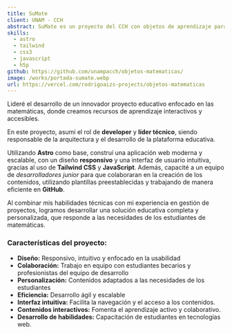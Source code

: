 ```yaml
---
title: SuMate
client: UNAM - CCH
abstract: SuMate es un proyecto del CCH con objetos de aprendizaje para la enseñanza de las matemáticas en bachillerato.
skills:
  - astro
  - tailwind
  - css3
  - javascript
  - h5p
github: https://github.com/unampacch/objetos-matematicas/
image: /works/portada-sumate.webp
url: https://vercel.com/rodrigoaizs-projects/objetos-matematicas
---
```

Lideré el desarrollo de un innovador proyecto educativo enfocado en las matemáticas, donde creamos recursos de aprendizaje interactivos y accesibles.

En este proyecto, asumí el rol de **developer** y **líder técnico**, siendo responsable de la arquitectura y el desarrollo de la plataforma educativa.

Utilizando **Astro** como base, construí una aplicación web moderna y escalable, con un diseño **responsivo** y una interfaz de usuario intuitiva, gracias al uso de **Tailwind CSS** y **JavaScript**. Además, capacité a un equipo de *desarrolladores junior* para que colaboraran en la creación de los contenidos, utilizando plantillas preestablecidas y trabajando de manera eficiente en **GitHub**.

Al combinar mis habilidades técnicas con mi experiencia en gestión de proyectos, logramos desarrollar una solución educativa completa y personalizada, que responde a las necesidades de los estudiantes de matemáticas.

### **Características del proyecto:**

* **Diseño:** Responsivo, intuitivo y enfocado en la usabilidad
* **Colaboración:** Trabajo en equipo con estudiantes becarios y profesionistas del equipo de desarrollo
* **Personalización:** Contenidos adaptados a las necesidades de los estudiantes
* **Eficiencia:** Desarrollo ágil y escalable
* **Interfaz intuitiva:** Facilita la navegación y el acceso a los contenidos.
* **Contenidos interactivos:** Fomenta el aprendizaje activo y colaborativo.
* **Desarrollo de habilidades:** Capacitación de estudiantes en tecnologías web.

